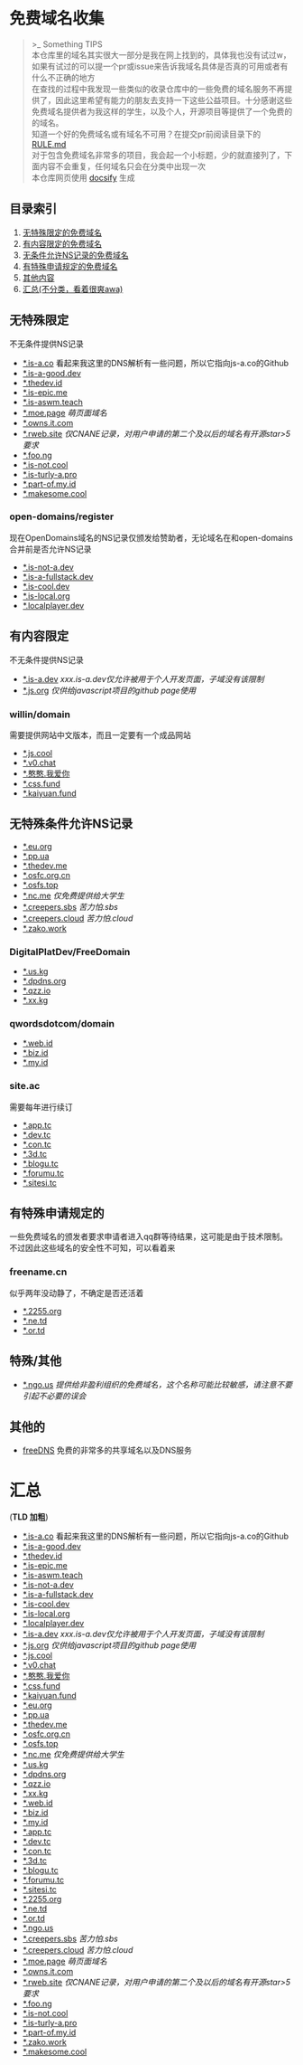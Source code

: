 # 免费域名收集
> \>_ Something TIPS  
> 本仓库里的域名其实很大一部分是我在网上找到的，具体我也没有试过w，如果有试过的可以提一个pr或issue来告诉我域名具体是否真的可用或者有什么不正确的地方  
> 在查找的过程中我发现一些类似的收录仓库中的一些免费的域名服务不再提供了，因此这里希望有能力的朋友去支持一下这些公益项目。十分感谢这些免费域名提供者为我这样的学生，以及个人，开源项目等提供了一个免费的的域名。  
> 知道一个好的免费域名或有域名不可用？在提交pr前阅读目录下的[RULE.md](https://github.com/Love-Kogasa/free-domain-collection/blob/main/RULE.md)  
> 对于包含免费域名非常多的项目，我会起一个小标题，少的就直接列了，下面内容不会重复，任何域名只会在分类中出现一次  
> 本仓库网页使用 [docsify](https://docsify.js.org/#/zh-cn/) 生成

## 目录索引
1. [无特殊限定的免费域名](#无特殊限定)
2. [有内容限定的免费域名](#有内容限定)
3. [无条件允许NS记录的免费域名](#无特殊条件允许NS记录)
4. [有特殊申请规定的免费域名](#有特殊申请规定的)
5. [其他内容](#其他的)
6. [汇总(不分类，看着很爽awa)](#汇总)

## 无特殊限定
不无条件提供NS记录  
* [\*.is-a.co](https://github.com/PythonicBoat/is-a.co) 看起来我这里的DNS解析有一些问题，所以它指向js-a.co的Github
* [\*.is-a-good.dev](https://is-a-good.dev/)
* [\*.thedev.id](https://thedev.id)
* [\*.is-epic.me](https://is-epic.me)
* [\*.is-aswm.teach](https://github.com/is-cool-me/register)
* [\*.moe.page](https://moe.page/) *萌页面域名*
* [\*.owns.it.com](https://getyourfree.space/)
* [\*.rweb.site](https://rweb.site/) *仅CNANE记录，对用户申请的第二个及以后的域名有开源star>5要求*
* [\*.foo.ng](https://github.com/Pokymon/foo.ng)
* [\*.is-not.cool](https://is-not.cool/)
* [\*.is-turly-a.pro](http://is-truly-a.pro/)
* [\*.part-of.my.id](https://part-of.my.id/)
* [\*.makesome.cool](https://github.com/1834423612/makesome.cool)
### open-domains/register
现在OpenDomains域名的NS记录仅颁发给赞助者，无论域名在和open-domains合并前是否允许NS记录  
* [\*.is-not-a.dev](https://open-domains.net/)
* [\*.is-a-fullstack.dev](https://open-domains.net/)
* [\*.is-cool.dev](https://open-domains.net/)
* [\*.is-local.org](https://open-domains.net/)
* [\*.localplayer.dev](https://open-domains.net/)

## 有内容限定
不无条件提供NS记录  
* [\*.is-a.dev](https://docs.is-a.dev) *xxx.is-a.dev仅允许被用于个人开发页面，子域没有该限制*  
* [\*.js.org](https://js.org) *仅供给javascript项目的github page使用*
### willin/domain
需要提供网站中文版本，而且一定要有一个成品网站
* [\*.js.cool](https://domain.willin.wang/)
* [\*.v0.chat](https://domain.willin.wang/)
* [\*.憨憨.我爱你](https://domain.willin.wang/)
* [\*.css.fund](https://domain.willin.wang/)
* [\*.kaiyuan.fund](https://domain.willin.wang/)

## 无特殊条件允许NS记录
* [\*.eu.org](https://nic.eu.org/)
* [\*.pp.ua](https://pp.ua)
* [\*.thedev.me](https://thedev.me/)
* [\*.osfc.org.cn](https://registry.osfc.org.cn/)
* [\*.osfs.top](https://registry.osfc.org.cn/)
* [\*.nc.me](https://nc.me) *仅免费提供给大学生*
* [\*.creepers.sbs](https://creepers.sbs) *苦力怕.sbs*
* [\*.creepers.cloud](https://creepers.cloud) *苦力怕.cloud*
* [\*.zako.work](https://github.com/MuskaNet/zako.work)
### DigitalPlatDev/FreeDomain
* [\*.us.kg](https://domain.digitalplat.org/)
* [\*.dpdns.org](https://domain.digitalplat.org/)
* [\*.qzz.io](https://domain.digitalplat.org/)
* [\*.xx.kg](https://domain.digitalplat.org/)
### qwordsdotcom/domain
* [\*.web.id](https://github.com/qwordsdotcom/domain)
* [\*.biz.id](https://github.com/qwordsdotcom/domain)
* [\*.my.id](https://github.com/qwordsdotcom/domain)
### site.ac
需要每年进行续订
* [\*.app.tc](https://www.site.ac/)
* [\*.dev.tc](https://www.site.ac/)
* [\*.con.tc](https://www.site.ac/)
* [\*.3d.tc](https://www.site.ac/)
* [\*.blogu.tc](https://www.site.ac/)
* [\*.forumu.tc](https://www.site.ac/)
* [\*.sitesi.tc](https://www.site.ac/)

## 有特殊申请规定的
一些免费域名的颁发者要求申请者进入qq群等待结果，这可能是由于技术限制。不过因此这些域名的安全性不可知，可以看着来
### freename.cn
似乎两年没动静了，不确定是否还活着
* [\*.2255.org](https://freename.cn)
* [\*.ne.td](https://freename.cn)
* [\*.or.td](https://freename.cn)

## 特殊/其他
* [\*.ngo.us](https://nic.ngo.us/) *提供给非盈利组织的免费域名，这个名称可能比较敏感，请注意不要引起不必要的误会*

## 其他的
* [freeDNS](https://freedns.afraid.org/) 免费的非常多的共享域名以及DNS服务

# 汇总
(**TLD 加粗**)
* [\*.is-a.co](https://github.com/PythonicBoat/is-a.co) 看起来我这里的DNS解析有一些问题，所以它指向js-a.co的Github
* [\*.is-a-good.dev](https://is-a-good.dev/)
* [\*.thedev.id](https://thedev.id)
* [\*.is-epic.me](https://is-epic.me)
* [\*.is-aswm.teach](https://github.com/is-cool-me/register)
* [\*.is-not-a.dev](https://open-domains.net/)
* [\*.is-a-fullstack.dev](https://open-domains.net/)
* [\*.is-cool.dev](https://open-domains.net/)
* [\*.is-local.org](https://open-domains.net/)
* [\*.localplayer.dev](https://open-domains.net/)
* [\*.is-a.dev](https://docs.is-a.dev) *xxx.is-a.dev仅允许被用于个人开发页面，子域没有该限制*  
* [\*.js.org](https://js.org) *仅供给javascript项目的github page使用*
* [\*.js.cool](https://domain.willin.wang/)
* [\*.v0.chat](https://domain.willin.wang/)
* [\*.憨憨.我爱你](https://domain.willin.wang/)
* [\*.css.fund](https://domain.willin.wang/)
* [\*.kaiyuan.fund](https://domain.willin.wang/)
* [\*.eu.org](https://nic.eu.org/)
* [\*.pp.ua](https://pp.ua)
* [\*.thedev.me](https://thedev.me/)
* [\*.osfc.org.cn](https://registry.osfc.org.cn/)
* [\*.osfs.top](https://registry.osfc.org.cn/)
* [\*.nc.me](https://nc.me) *仅免费提供给大学生*
* [\*.us.kg](https://domain.digitalplat.org/)
* [\*.dpdns.org](https://domain.digitalplat.org/)
* [\*.qzz.io](https://domain.digitalplat.org/)
* [\*.xx.kg](https://domain.digitalplat.org/)
* [\*.web.id](https://github.com/qwordsdotcom/domain)
* [\*.biz.id](https://github.com/qwordsdotcom/domain)
* [\*.my.id](https://github.com/qwordsdotcom/domain)
* [\*.app.tc](https://www.site.ac/)
* [\*.dev.tc](https://www.site.ac/)
* [\*.con.tc](https://www.site.ac/)
* [\*.3d.tc](https://www.site.ac/)
* [\*.blogu.tc](https://www.site.ac/)
* [\*.forumu.tc](https://www.site.ac/)
* [\*.sitesi.tc](https://www.site.ac/)
* [\*.2255.org](https://freename.cn)
* [\*.ne.td](https://freename.cn)
* [\*.or.td](https://freename.cn)
* [\*.ngo.us](https://nic.ngo.us/)
* [\*.creepers.sbs](https://creepers.sbs) *苦力怕.sbs*
* [\*.creepers.cloud](https://creepers.cloud) *苦力怕.cloud*
* [\*.moe.page](https://moe.page/) *萌页面域名*
* [\*.owns.it.com](https://getyourfree.space/)
* [\*.rweb.site](https://rweb.site/) *仅CNANE记录，对用户申请的第二个及以后的域名有开源star>5要求*
* [\*.foo.ng](https://github.com/Pokymon/foo.ng)
* [\*.is-not.cool](https://is-not.cool/)
* [\*.is-turly-a.pro](http://is-truly-a.pro/)
* [\*.part-of.my.id](https://part-of.my.id/)
* [\*.zako.work](https://github.com/MuskaNet/zako.work)
* [\*.makesome.cool](https://github.com/1834423612/makesome.cool)